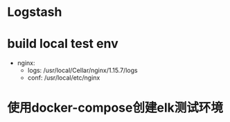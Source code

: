 # Logstash

# build local test env
* nginx:
    * logs: /usr/local/Cellar/nginx/1.15.7/logs
    * conf: /usr/local/etc/nginx

    
# 使用docker-compose创建elk测试环境
